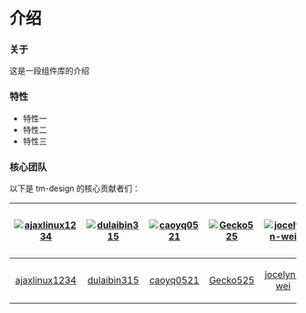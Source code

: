# 介绍

### 关于

这是一段组件库的介绍

### 特性

- 特性一
- 特性二
- 特性三


### 核心团队

以下是 tm-design 的核心贡献者们：

| [![ajaxlinux1234](https://avatars.githubusercontent.com/u/23737647?s=64&v=4)](https://github.com/ajaxlinux1234/) | [![dulaibin315](https://avatars.githubusercontent.com/u/53853946?s=64&v=4)](https://github.com/dulaibin315/) | [![caoyq0521](https://avatars.githubusercontent.com/u/24285758?s=40&v=4)](https://github.com/caoyq0521/) | [![Gecko525](https://avatars.githubusercontent.com/u/25584628?s=64&v=4)](https://github.com/Gecko525/) | [![jocelyn-wei](https://avatars.githubusercontent.com/u/5961240?s=80&v=4)](https://github.com/jocelyn-wei/) | [![乔路非](https://avatars.githubusercontent.com/u/43025511?s=64&v=4)](https://github.com/qiaolufei/) | [![resume](https://avatars.githubusercontent.com/u/40817712?s=64&v=4)](https://github.com/wwg9311/) | [![yuanyongjie](https://avatars.githubusercontent.com/u/85380804?s=64&v=4)](https://github.com/yuanyongjie1995/)
| :-: | :-: | :-: | :-: | :-: | :-: | :-: | :-: |
| [ajaxlinux1234](https://github.com/ajaxlinux1234/) | [dulaibin315](https://github.com/dulaibin315/) | [caoyq0521](https://github.com/caoyq0521/) |[Gecko525](https://github.com/Gecko525/) | [jocelyn-wei](https://github.com/jocelyn-wei/) | [乔路非](https://github.com/qiaolufei/) | [resume](https://github.com/wwg9311/) | [yuanyongjie](https://github.com/yuanyongjie1995/) 